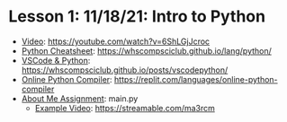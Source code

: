 # Lesson 1: 11/18/21: Intro to Python
* [Video](https://www.youtube.com/watch?v=6ShLGjJcroc): https://youtube.com/watch?v=6ShLGjJcroc
* [Python Cheatsheet](https://whscompsciclub.github.io/lang/python/): https://whscompsciclub.github.io/lang/python/
* [VSCode & Python](https://whscompsciclub.github.io/posts/vscodepython/): https://whscompsciclub.github.io/posts/vscodepython/
* [Online Python Compiler](https://replit.com/languages/online-python-compiler): https://replit.com/languages/online-python-compiler
* [About Me Assignment](main.py): main.py
    * [Example Video](https://streamable.com/ma3rcm): https://streamable.com/ma3rcm